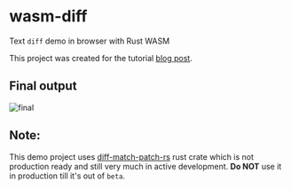 # wasm-diff
Text `diff` demo in browser with Rust WASM

This project was created for the tutorial [blog post](https://blog.anubhab.me/tech/wasm-the-what-when-how/).

## Final output
![final](https://github.com/user-attachments/assets/b454235b-d87b-40bd-8af2-2e0e04baf0ef)


## Note:
This demo project uses [diff-match-patch-rs](https://github.com/AnubhabB/diff-match-patch-rs) rust crate which is not production ready and still very much in active development. **Do NOT** use it in production till it's out of `beta`.
